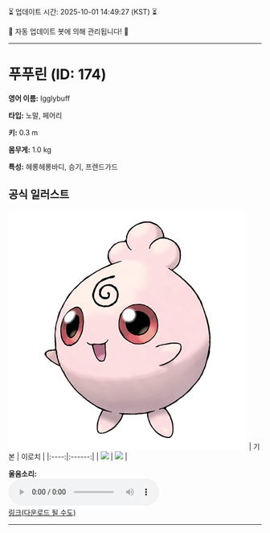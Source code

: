 
⏳ 업데이트 시간: 2025-10-01 14:49:27 (KST) ⏳

🤖 자동 업데이트 봇에 의해 관리됩니다! 🤖

---

# 푸푸린 (ID: 174)
**영어 이름:** Igglybuff

**타입:** 노말, 페어리

**키:** 0.3 m

**몸무게:** 1.0 kg

**특성:** 헤롱헤롱바디, 승기, 프렌드가드

## 공식 일러스트
![](https://raw.githubusercontent.com/PokeAPI/sprites/master/sprites/pokemon/other/official-artwork/174.png)
| 기본 | 이로치 |
|:----:|:------:|
| <img src="http://play.pokemonshowdown.com/sprites/ani/igglybuff.gif" width="200"> | <img src="http://play.pokemonshowdown.com/sprites/ani-shiny/igglybuff.gif" width="200"> |

**울음소리:**<br><audio controls src="https://raw.githubusercontent.com/PokeAPI/cries/main/cries/pokemon/latest/174.ogg"></audio><br> [링크(다운로드 될 수도)](https://raw.githubusercontent.com/PokeAPI/cries/main/cries/pokemon/latest/174.ogg)


---
